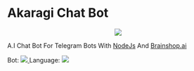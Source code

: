 # Akaragi Chat Bot
<p align="center">
  <img src="https://telegra.ph/file/793c50d2cf33960415248.jpg">
</p>

A.I Chat Bot For Telegram Bots With [NodeJs](https://nodejs.org) And [Brainshop.ai](https://brainshop.ai)

Bot: <a href="https://t.me/Akaragibot" alt="Akaragi"> <img src="https://img.shields.io/badge/%F0%9F%A4%96%20-Akaragi-red" /> </a>
Language: <a href="https://www.nodejs.org/" alt="Made-with-nodejs"> <img src="ttps://img.shields.io/badge/Node.js-43853D?style=for-the-badge&logo=node.js&logoColor=white" /> </a>
